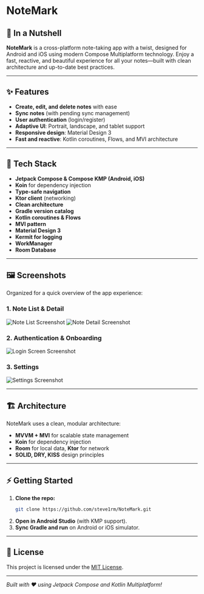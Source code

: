 # NoteMark

## 📝 In a Nutshell

**NoteMark** is a cross-platform note-taking app with a twist, designed for Android and iOS using modern Compose Multiplatform technology. Enjoy a fast, reactive, and beautiful experience for all your notes—built with clean architecture and up-to-date best practices.

---

## ✨ Features

- **Create, edit, and delete notes** with ease
- **Sync notes** (with pending sync management)
- **User authentication** (login/register)
- **Adaptive UI**: Portrait, landscape, and tablet support
- **Responsive design**: Material Design 3
- **Fast and reactive**: Kotlin coroutines, Flows, and MVI architecture

---

## 🚀 Tech Stack

- **Jetpack Compose & Compose KMP (Android, iOS)**
- **Koin** for dependency injection
- **Type-safe navigation**
- **Ktor client** (networking)
- **Clean architecture**
- **Gradle version catalog**
- **Kotlin coroutines & Flows**
- **MVI pattern**
- **Material Design 3**
- **Kermit for logging**
- **WorkManager**
- **Room Database**

---

## 🖼️ Screenshots

Organized for a quick overview of the app experience:

### 1. Note List & Detail
![Note List Screenshot](https://github.com/user-attachments/assets/d2a6285f-44a7-442c-8291-41fefb6d3655)
![Note Detail Screenshot](https://github.com/user-attachments/assets/839766f1-5eb6-4133-8c26-f846d93dc50a)

### 2. Authentication & Onboarding
![Login Screen Screenshot](https://github.com/user-attachments/assets/17b3a4cf-ee55-4155-8804-32e20e36f72b)

### 3. Settings
![Settings Screenshot](https://github.com/user-attachments/assets/215500ed-5e3b-4f83-a3e7-d0f618bcb7b7)

---

## 🏗️ Architecture

NoteMark uses a clean, modular architecture:
- **MVVM + MVI** for scalable state management
- **Koin** for dependency injection
- **Room** for local data, **Ktor** for network
- **SOLID, DRY, KISS** design principles

---

## ⚡ Getting Started

1. **Clone the repo:**
   ```bash
   git clone https://github.com/steve1rm/NoteMark.git
   ```
2. **Open in Android Studio** (with KMP support).
3. **Sync Gradle and run** on Android or iOS simulator.

---

## 📄 License

This project is licensed under the [MIT License](LICENSE).

---

*Built with ❤️ using Jetpack Compose and Kotlin Multiplatform!*
